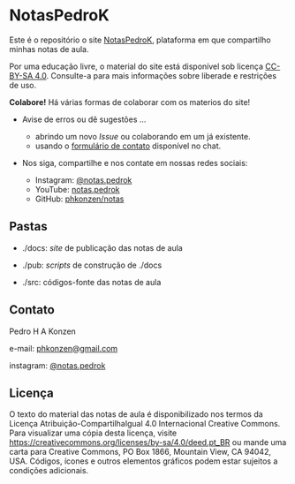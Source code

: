 # NotasPedroK

Este é o repositório o site [NotasPedroK](https://www.notaspedrok.com.br/notas), plataforma em que compartilho minhas notas de aula. 

Por uma educação livre, o material do site está disponível sob licença [CC-BY-SA 4.0](https://creativecommons.org/licenses/by-sa/4.0/deed.pt_BR). Consulte-a para mais informações sobre liberade e restrições de uso.

**Colabore!** Há várias formas de colaborar com os materios do site!

* Avise de erros ou dê sugestões ...

    * abrindo um novo _Issue_ ou colaborando em um já existente.
    * usando o [formulário de contato](https://notaspedrok.com.br/notas/contato.html) disponível no chat.

* Nos siga, compartilhe e nos contate em nossas redes sociais:

    * Instagram: [@notas.pedrok](https://www.instagram.com/notas.pedrok/)
    * YouTube: [notas.pedrok](https://www.youtube.com/channel/UCwutHKlKLgVj6IkFSUFBqoA)
    * GitHub: [phkonzen/notas](https://github.com/phkonzen/notas)

## Pastas

* ./docs: _site_ de publicação das notas de aula

* ./pub: _scripts_ de construção de ./docs

* ./src: códigos-fonte das notas de aula

## Contato

Pedro H A Konzen

e-mail: phkonzen@gmail.com

instagram: [@notas.pedrok](https://www.instagram.com/notas.pedrok/)

## Licença

O texto do material das notas de aula é disponibilizado nos termos da Licença Atribuição-CompartilhaIgual 4.0 Internacional Creative Commons. Para visualizar uma cópia desta licença, visite https://creativecommons.org/licenses/by-sa/4.0/deed.pt_BR ou mande uma carta para Creative Commons, PO Box 1866, Mountain View, CA 94042, USA. Códigos, ícones e outros elementos gráficos podem estar sujeitos a condições adicionais.
